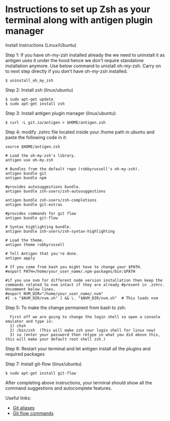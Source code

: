 Instructions to set up Zsh as your terminal along with antigen plugin manager
===========================

Install Instructions (Linux/Ubuntu)

Step 1: If you have oh-my-zsh installed already the we need to uninstall it as antigen uses it under the hood hence we don't require standalone installation anymore. Use below command to unistall oh-my-zsh. Carry on to next step directly if you don't have oh-my-zsh installed.
```
$ uninstall_oh_my_zsh
```
Step 2: Install zsh (linux/ubuntu)
```
$ sudo apt-get update
$ sudo apt-get install zsh
```
Step 3: Install antigen plugin manager (linux/ubuntu):
```
$ curl -L git.io/antigen > $HOME/antigen.zsh
```
Step 4: modify .zshrc file located inside your /home path in ubuntu and paste the following code in it:
```
source $HOME/antigen.zsh

# Load the oh-my-zsh's library.
antigen use oh-my-zsh

# Bundles from the default repo (robbyrussell's oh-my-zsh).
antigen bundle git
antigen bundle npm

#provides autosuggestions bundle.
antigen bundle zsh-users/zsh-autosuggestions

antigen bundle zsh-users/zsh-completions
antigen bundle git-extras

#provides commands for git flow
antigen bundle git-flow

# Syntax highlighting bundle.
antigen bundle zsh-users/zsh-syntax-highlighting

# Load the theme.
antigen theme robbyrussell

# Tell Antigen that you're done.
antigen apply

# If you come from bash you might have to change your $PATH.
#export PATH=/home/your_user_name/.npm-packages/bin:$PATH

#if you use nvm for different node version installation then keep the commands related to nvm intact if they are already #present in .zshrc. Uncomment below lines.
#export NVM_DIR="/home/your_user_name/.nvm"
#[ -s "$NVM_DIR/nvm.sh" ] && \. "$NVM_DIR/nvm.sh"  # This loads nvm
```
Step 5: To make the change permanent from bash to zsh:
```
  First off we are going to change the login shell so open a console emulator and type in:
  1) chsh 
  2) /bin/zsh  (This will make zsh your login shell for linux now)  
  3) su (enter your password then retype in what you did above this, this will make your default root shell zsh.)
  ```
Step 6: Restart your terminal and let antigen install all the plugins and required packages

Step 7: Install git-flow (linux/ubuntu)
```
$ sudo apt-get install git-flow
```

After completing above instructions, your terminal should show all the command suggestions and autocomplete features.

Useful links:
* [Git aliases](https://github.com/robbyrussell/oh-my-zsh/wiki/Cheatsheet#git)
* [Git flow commands](https://github.com/nvie/gitflow#initialization)
